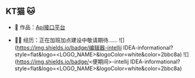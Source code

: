 ## KT猫 🐱


- 🏡 作品：<a href="https://github.com/liyupi/code-nav" target="_blank">Api接口平台</a> 

- 👨‍💻 经历：正在加班加点建设中敬请期待......
![](https://img.shields.io/badge/编辑器-intellij IDEA-informational?style=flat&logo=<LOGO_NAME>&logoColor=white&color=2bbc8a)
![](https://img.shields.io/badge/<便期间>-intellij IDEA-informational?style=flat&logo=<LOGO_NAME>&logoColor=white&color=2bbc8a)
